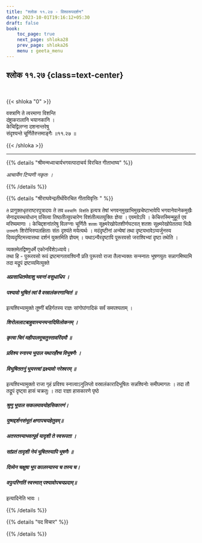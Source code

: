 ```yaml
---
title: "श्लोक ११.२७ - विश्वरूपदर्शन"
date: 2023-10-01T19:16:12+05:30
draft: false
book:
    toc_page: true
    next_page: shloka28
    prev_page: shloka26
    menu : geeta_menu
---
```




## श्लोक ११.२७ {class=text-center}

<br/>

{{< shloka  "0"  >}}

वक्त्राणि ते त्वरमाणा विशन्ति  
दंष्ट्राकरालानि भयानकानि ।    
केचिद्विलग्ना दशनान्तरेषु  
संदृश्यन्ते चूर्णितैरुत्तमाङ्गैः ॥११.२७ ॥

{{< /shloka >}}

---


{{% details "श्रीमन्मध्वाचार्यभगवत्पादाचर्य विरचित  गीताभाष्य" %}}

*आचार्येण टिप्पणी नकृतः ।*

{{% /details %}}



{{% details "श्रीराघवेन्द्रतीर्थविरचित गीताविवृत्तिः " %}}

`ते` प्रागुक्तधृतराष्टरपुत्रादयः ते तव 
`वक्त्राणि विशंति` इत्यत्र तेषां
भगवन्‌मुखाभिमुखचेष्टाभावेपि भगवानेवानेकमुखैः 
सेनाद्रयस्थयोधान्‌ ग्रसित्वा तिष्ठतीत्युपचारेण 
विशंतीत्यतयुक्तिः ज्ञेया । एवमग्रेऽपि । केचित्तस्मिन्मुहूर्त
एव मरिष्यमाणाः । केचिद्दशनांतरेषु विलग्नाः चूर्णितैः 
`शतशः` सूक्ष्मरेखोपेतशीर्णघटवत्‌ शतशः सूक्ष्मरेखोपेततया 
भिन्नैः `उत्तमांगैः`
शिरोभिरुपलक्षिताः संतः दृश्यंते मयेत्यर्थः । 
मदंदृष्टीनां अन्येषां तथा
दृष्टयभावेऽप्यर्जुनस्य दिव्यदृष्टिमत्त्वात्तथा दर्शनं 
युक्तमिति ज्ञेयम्‌ ।   यथाऽन्यैरदृष्टापि पूरूरवसो जराश्विभ्यां दृष्टा तथेति ।   

व्यक्तमेतद्विष्णुधर्मे एकोनविंशेऽध्याये।   
तथा हि - पुरूरवसो रूपं द्रष्टमागतावश्विनौ प्रति पुरूरवो
राजा तैलाभ्यक्तः सन्स्नातः भूषणयुतः सन्नागमिष्यामि 
तदा मद्रूपं द्रष्टव्यमित्युक्ते   
##### अप्रसाधितमेवाशु भवन्तं वसुधाधिप । 
##### पश्यावो भूषितं त्वां वै वस्रालंकरणान्वितं ॥ 
इत्यश्विभ्यामुक्ते तूष्णीं बहिर्गतस्य राज्ञः सांगोपांगादिकं
सर्वं समपश्यताम्‌ । 
##### शिरोललाटबाहुवास्यनयनादिविलोकनम्‌ । 
##### कृत्वा चिरं महीपालमूचतुस्तावरिंदमौ ॥ 
##### प्रविश्य स्नास्य भूपाल यथारहँश्च विभूषणैः ।
##### विभूषिततनुं भूयस्त्वां द्रक्ष्यावो नरेश्वरम्‌ ॥  
इत्यश्विभ्यामुक्तो राजा गृहं प्रविश्य स्नात्वाऽनुलिप्तो 
वस्रालंकारादिभूषितः सन्नश्विनोः समीपमागतः । 
तदा तौ तद्रूपं दृष्ट्वा हासं चक्रतुः । तदा राज्ञा हासकारणे 
पृष्ठे 
##### श्रुणु भूपाल सकलमावयोहसिकारणं। 
##### युष्मद्दर्शनसंभूतं क्षणापचयहेतुवम्‌॥  
##### अतस्तस्याभवत्पूर्व यादृशी ते स्वरूपता । 
##### सांप्रतं तादृशी नेयं भूषितस्यापि भूषणैः ॥
##### दिव्येन चक्षुषा भूप कालस्यास्य च तस्य च। 
#####  वपुःपरिणतिं स्वस्मात्‌ पश्यावोपचयप्रदाम्‌॥
इत्यादिनेति भावः । 

{{% /details %}}



{{% details "पद विचार" %}}


{{% /details %}}
